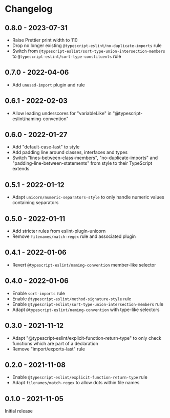 Changelog
=========

0.8.0 - 2023-07-31
------------------

* Raise Prettier print width to 110
* Drop no longer existing `@typescript-eslint/no-duplicate-imports` rule
* Switch from `@typescript-eslint/sort-type-union-intersection-members` to
  `@typescript-eslint/sort-type-constituents` rule

0.7.0 - 2022-04-06
------------------

* Add `unused-import` plugin and rule

0.6.1 - 2022-02-03
------------------

* Allow leading underscores for "variableLike" in "@typescript-eslint/naming-convention"

0.6.0 - 2022-01-27
------------------

* Add "default-case-last" to style
* Add padding line around classes, interfaces and types
* Switch "lines-between-class-members", "no-duplicate-imports" and
  "padding-line-between-statements" from style to their TypeScript extends

0.5.1 - 2022-01-12
------------------

* Adapt `unicorn/numeric-separators-style` to only handle numeric values
  containing separators

0.5.0 - 2022-01-11
------------------

* Add stricter rules from eslint-plugin-unicorn
* Remove `filenames/match-regex` rule and associated plugin

0.4.1 - 2022-01-06
------------------

* Revert `@typescript-eslint/naming-convention` member-like selector

0.4.0 - 2022-01-06
------------------

* Enable `sort-imports` rule
* Enable `@typescript-eslint/method-signature-style` rule
* Enable `@typescript-eslint/sort-type-union-intersection-members` rule
* Adapt `@typescript-eslint/naming-convention` with type-like selectors

0.3.0 - 2021-11-12
------------------

* Adapt "@typescript-eslint/explicit-function-return-type" to only check
  functions which are part of a declaration
* Remove "import/exports-last" rule

0.2.0 - 2021-11-08
------------------

* Enable `@typescript-eslint/explicit-function-return-type` rule
* Adapt `filenames/match-regex` to allow dots within file names

0.1.0 - 2021-11-05
------------------

Initial release
